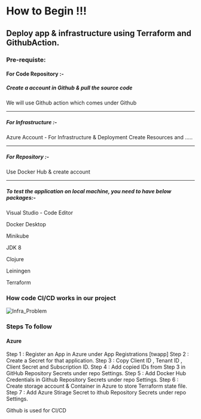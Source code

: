 # How to Begin !!!


## Deploy app & infrastructure using Terraform and GithubAction.

### Pre-requiste:

#### For Code Repository :-

##### Create a account in Github & pull the source code
We will use Github action which comes under Github

----

##### For Infrastructure :-

Azure Account - For Infrastructure & Deployment
Create Resources and .....

----

##### For Repository :-

Use Docker Hub & create account 

----

##### To test the application on local machine, you need to have below packages:-

Visual Studio - Code Editor

Docker Desktop 

Minikube

JDK 8

Clojure

Leiningen

Terraform



### How code CI/CD works in our project

![Infra_Problem](https://github.com/nik-god/T2S/assets/53073638/aefe9df7-596e-4888-b195-cad95c5781a4)



### Steps To follow

#### Azure

Step 1 : Register an App in Azure under App Registrations [twapp]
Step 2 : Create a Secret for that application.
Step 3 : Copy Client ID , Tenant ID , Client Secret and Subscription ID.
Step 4 : Add copied IDs from Step 3 in GitHub Repository Secrets under repo Settings.
Step 5 : Add Docker Hub Credentials in Github Repository Secrets under repo Settings.
Step 6 : Create storage account & Container in Azure to store Terraform state file.
Step 7 : Add Azure Stirage Secret to ithub Repository Secrets under repo Settings.

Github is used for CI/CD







